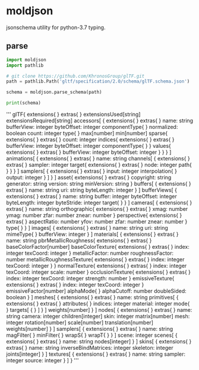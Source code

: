 # moldjson
jsonschema utility for python-3.7 typing.

## parse

```py
import moldjson
import pathlib

# git clone https://github.com/KhronosGroup/glTF.git
path = pathlib.Path('gltf/specification/2.0/schema/glTF.schema.json')

schema = moldjson.parse_schema(path)

print(schema)
```

'''
glTF{
  extensions{
  }
  extras{
  }
  extensionsUsed[string]
  extensionsRequired[string]
  accessors[
    {
      extensions{
      }
      extras{
      }
      name: string
      bufferView: integer
      byteOffset: integer
      componentType{
      }
      normalized: boolean
      count: integer
      type{
      }
      max[number]
      min[number]
      sparse{
        extensions{
        }
        extras{
        }
        count: integer
        indices{
          extensions{
          }
          extras{
          }
          bufferView: integer
          byteOffset: integer
          componentType{
          }
        }
        values{
          extensions{
          }
          extras{
          }
          bufferView: integer
          byteOffset: integer
        }
      }
    }
  ]
  animations[
    {
      extensions{
      }
      extras{
      }
      name: string
      channels[
        {
          extensions{
          }
          extras{
          }
          sampler: integer
          target{
            extensions{
            }
            extras{
            }
            node: integer
            path{
            }
          }
        }
      ]
      samplers[
        {
          extensions{
          }
          extras{
          }
          input: integer
          interpolation{
          }
          output: integer
        }
      ]
    }
  ]
  asset{
    extensions{
    }
    extras{
    }
    copyright: string
    generator: string
    version: string
    minVersion: string
  }
  buffers[
    {
      extensions{
      }
      extras{
      }
      name: string
      uri: string
      byteLength: integer
    }
  ]
  bufferViews[
    {
      extensions{
      }
      extras{
      }
      name: string
      buffer: integer
      byteOffset: integer
      byteLength: integer
      byteStride: integer
      target{
      }
    }
  ]
  cameras[
    {
      extensions{
      }
      extras{
      }
      name: string
      orthographic{
        extensions{
        }
        extras{
        }
        xmag: number
        ymag: number
        zfar: number
        znear: number
      }
      perspective{
        extensions{
        }
        extras{
        }
        aspectRatio: number
        yfov: number
        zfar: number
        znear: number
      }
      type{
      }
    }
  ]
  images[
    {
      extensions{
      }
      extras{
      }
      name: string
      uri: string
      mimeType{
      }
      bufferView: integer
    }
  ]
  materials[
    {
      extensions{
      }
      extras{
      }
      name: string
      pbrMetallicRoughness{
        extensions{
        }
        extras{
        }
        baseColorFactor[number]
        baseColorTexture{
          extensions{
          }
          extras{
          }
          index: integer
          texCoord: integer
        }
        metallicFactor: number
        roughnessFactor: number
        metallicRoughnessTexture{
          extensions{
          }
          extras{
          }
          index: integer
          texCoord: integer
        }
      }
      normalTexture{
        extensions{
        }
        extras{
        }
        index: integer
        texCoord: integer
        scale: number
      }
      occlusionTexture{
        extensions{
        }
        extras{
        }
        index: integer
        texCoord: integer
        strength: number
      }
      emissiveTexture{
        extensions{
        }
        extras{
        }
        index: integer
        texCoord: integer
      }
      emissiveFactor[number]
      alphaMode{
      }
      alphaCutoff: number
      doubleSided: boolean
    }
  ]
  meshes[
    {
      extensions{
      }
      extras{
      }
      name: string
      primitives[
        {
          extensions{
          }
          extras{
          }
          attributes{
          }
          indices: integer
          material: integer
          mode{
          }
          targets[
            {
            }
          ]
        }
      ]
      weights[number]
    }
  ]
  nodes[
    {
      extensions{
      }
      extras{
      }
      name: string
      camera: integer
      children[integer]
      skin: integer
      matrix[number]
      mesh: integer
      rotation[number]
      scale[number]
      translation[number]
      weights[number]
    }
  ]
  samplers[
    {
      extensions{
      }
      extras{
      }
      name: string
      magFilter{
      }
      minFilter{
      }
      wrapS{
      }
      wrapT{
      }
    }
  ]
  scene: integer
  scenes[
    {
      extensions{
      }
      extras{
      }
      name: string
      nodes[integer]
    }
  ]
  skins[
    {
      extensions{
      }
      extras{
      }
      name: string
      inverseBindMatrices: integer
      skeleton: integer
      joints[integer]
    }
  ]
  textures[
    {
      extensions{
      }
      extras{
      }
      name: string
      sampler: integer
      source: integer
    }
  ]
}
'''
